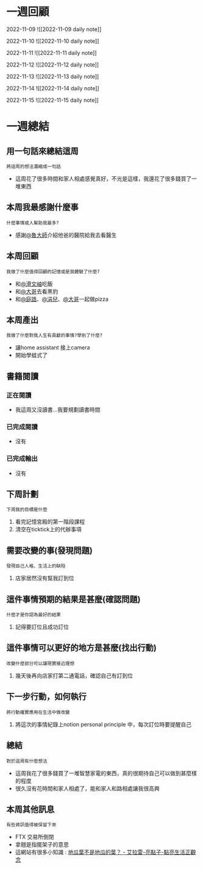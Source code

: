 # 一週回顧
2022-11-09
![[2022-11-09 daily note]]

2022-11-10
![[2022-11-10 daily note]]

2022-11-11
![[2022-11-11 daily note]]

2022-11-12
![[2022-11-12 daily note]]

2022-11-13
![[2022-11-13 daily note]]

2022-11-14
![[2022-11-14 daily note]]

2022-11-15
![[2022-11-15 daily note]]

# 一週總結
## 用一句話來總結這周
```note-brown
將這周的想法濃縮成一句話
```
- 這周花了很多時間和家人相處感覺真好，不光是這樣，我還花了很多錢買了一堆東西

## 本周我最感謝什麼事
```note-brown
什麼事情或人幫助我最多?
```
- 感謝[@魯大師](@魯大師)介紹他爸的醫院給我去看醫生

## 本周回顧
```note-brown
我做了什麼值得回顧的記憶或是我體驗了什麼?
```
- 和[@滑文岫](@滑文岫)吃飯
- 和[@大哥](@大哥)去看黑豹
- 和[@庭誥](@庭誥)、[@涓兒](@涓兒.md)、[@大哥](@大哥)一起做pizza

## 本周產出
```note-brown
我做了什麼對我人生有貢獻的事情?學到了什麼?
```
- 讓home assistant 接上camera
- 開始學蛙式了

## 書籍閱讀
### 正在閱讀
- 我這周又沒讀書...我要規劃讀書時間

### 已完成閱讀
- 沒有

### 已完成輸出
- 沒有

## 下周計劃
```note-brown
下周我的目標是什麼
```
1. 看完記憶宮殿的第一階段課程
2. 清空在ticktick上的代辦事項

## 需要改變的事(發現問題)
```note-brown
發現自己人格、生活上的缺陷
```
1. 店家居然沒有幫我訂到位

## 這件事情預期的結果是甚麼(確認問題)
```note-brown
什麼才是你認為最好的結果
```
1. 記得要訂位且成功訂位

## 這件事情可以更好的地方是甚麼(找出行動)
```note-brown
改變什麼部分可以讓現實接近理想
```
1. 幾天後再向店家打第二通電話，確認自己有訂到位

 ## 下一步行動，如何執行
 ```note-brown
將行動確實應用在生活中做改變
```
1. 將這次的事情紀錄上notion personal principle 中，每次訂位時要提醒自己

## 總結
 ```note-brown
對於這周有什麼想法
```
- 這周我花了很多錢買了一堆智慧家電的東西，真的很期待自己可以做到甚麼樣的程度
- 很久沒有花時間和家人相處了，能和家人和路相處讓我很高興

## 本周其他訊息
 ```note-brown
有些資訊值得被保留下來
```
- FTX 交易所倒閉
- 拿翹是指擺架子的意思
- 這網站有很多小知識 : [地瓜葉不是地瓜的葉？ - 艾拉雷-亮點子-點亮生活正觀念](https://www.twqiang.com/archives/3810#gsc.tab=0)